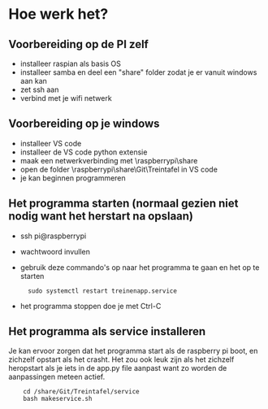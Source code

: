 # Hoe werk het?

## Voorbereiding op de PI zelf
- installeer raspian als basis OS
- installeer samba en deel een "share" folder zodat je er vanuit windows aan kan
- zet ssh aan
- verbind met je wifi netwerk

## Voorbereiding op je windows
- installeer VS code
- installeer de VS code python extensie
- maak een netwerkverbinding met \\raspberrypi\share
- open de folder \\raspberrypi\share\Git\Treintafel in VS code
- je kan beginnen programmeren

## Het programma starten (normaal gezien niet nodig want het herstart na opslaan)
- ssh pi@raspberrypi
- wachtwoord invullen
- gebruik deze commando's op naar het programma te gaan en het op te starten

        sudo systemctl restart treinenapp.service
- het programma stoppen doe je met Ctrl-C

## Het programma als service installeren
Je kan ervoor zorgen dat het programma start als de raspberry pi boot, en zichzelf opstart als het crasht. Het zou ook leuk zijn als het zichzelf heropstart als je iets in de app.py file aanpast want zo worden de aanpassingen meteen actief.

        cd /share/Git/Treintafel/service
        bash makeservice.sh


